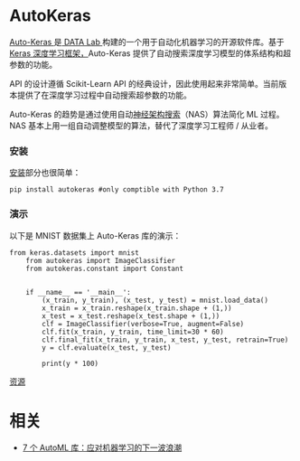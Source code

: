 
# AutoKeras


[Auto-Keras ](https://autokeras.com/)是[ DATA Lab ](http://faculty.cs.tamu.edu/xiahu/index.html)构建的一个用于自动化机器学习的开源软件库。基于[ Keras 深度学习框架，](https://heartbeat.fritz.ai/introduction-to-deep-learning-with-keras-c7c3d14e1527)Auto-Keras 提供了自动搜索深度学习模型的体系结构和超参数的功能。

API 的设计遵循 Scikit-Learn API 的经典设计，因此使用起来非常简单。当前版本提供了在深度学习过程中自动搜索超参数的功能。

Auto-Keras 的趋势是通过使用自动[神经架构搜索](https://towardsdatascience.com/everything-you-need-to-know-about-automl-and-neural-architecture-search-8db1863682bf)（NAS）算法简化 ML 过程。NAS 基本上用一组自动调整模型的算法，替代了深度学习工程师 / 从业者。

### 安装

[安装](https://autokeras.com/#installation)部分也很简单：


```
pip install autokeras #only comptible with Python 3.7
```

### 演示

以下是 MNIST 数据集上 Auto-Keras 库的演示：

```
from keras.datasets import mnist
	from autokeras import ImageClassifier
	from autokeras.constant import Constant


	if __name__ == '__main__':
	    (x_train, y_train), (x_test, y_test) = mnist.load_data()
	    x_train = x_train.reshape(x_train.shape + (1,))
	    x_test = x_test.reshape(x_test.shape + (1,))
	    clf = ImageClassifier(verbose=True, augment=False)
	    clf.fit(x_train, y_train, time_limit=30 * 60)
	    clf.final_fit(x_train, y_train, x_test, y_test, retrain=True)
	    y = clf.evaluate(x_test, y_test)

	    print(y * 100)
```

[资源](https://github.com/keras-team/autokeras/blob/master/examples/a_simple_example/mnist.py)




# 相关

- [7 个 AutoML 库：应对机器学习的下一波浪潮](https://www.infoq.cn/article/luFB33Zy*WrHdRQh8Mo8)
